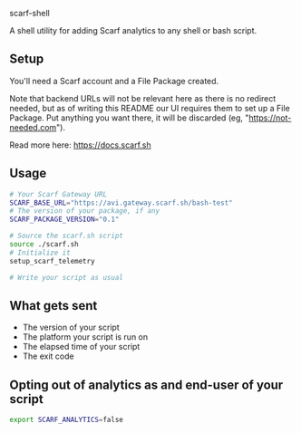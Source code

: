 scarf-shell

A shell utility for adding Scarf analytics to any shell or bash script.

## Setup

You'll need a Scarf account and a File Package created. 

Note that backend URLs will not be relevant here as there is no redirect needed, but as of writing this README our UI requires them to set up a File Package. Put anything you want there, it will be discarded (eg, "https://not-needed.com").

Read more here: https://docs.scarf.sh

## Usage

```sh
# Your Scarf Gateway URL
SCARF_BASE_URL="https://avi.gateway.scarf.sh/bash-test"
# The version of your package, if any
SCARF_PACKAGE_VERSION="0.1"

# Source the scarf.sh script
source ./scarf.sh
# Initialize it
setup_scarf_telemetry

# Write your script as usual
```

## What gets sent

- The version of your script
- The platform your script is run on
- The elapsed time of your script
- The exit code

## Opting out of analytics as and end-user of your script

```sh
export SCARF_ANALYTICS=false
```
